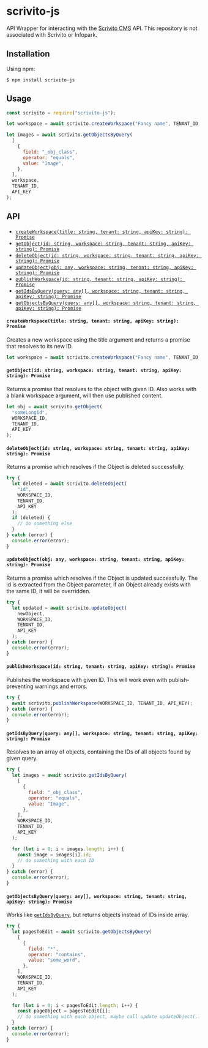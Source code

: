 # scrivito-js
API Wrapper for interacting with the [Scrivito CMS](https://www.scrivito.com/) API. This repository is not associated with Scrivito or Infopark.

## Installation
Using npm:
```terminal
$ npm install scrivito-js
```

## Usage
```javascript
const scrivito = require("scrivito-js");

let workspace = await scrivito.createWorkspace("Fancy name", TENANT_ID, API_KEY);

let images = await scrivito.getObjectsByQuery(
  [
    {
      field: "_obj_class",
      operator: "equals",
      value: "Image",
    },
  ],
  workspace,
  TENANT_ID,
  API_KEY
);

```

## API
- [`createWorkspace(title: string, tenant: string, apiKey: string): Promise`](#createworkspacetitle-string-tenant-string-apikey-string-promise)
- [`getObject(id: string, workspace: string, tenant: string, apiKey: string): Promise`](#getobjectid-string-workspace-string-tenant-string-apikey-string-promise)
- [`deleteObject(id: string, workspace: string, tenant: string, apiKey: string): Promise`](#deleteobjectid-string-workspace-string-tenant-string-apikey-string-promise)
- [`updateObject(obj: any, workspace: string, tenant: string, apiKey: string): Promise`](#updateobjectobj-any-workspace-string-tenant-string-apikey-string-promise)
- [`publishWorkspace(id: string, tenant: string, apiKey: string): Promise`](#publishworkspaceid-string-tenant-string-apikey-string-promise)
- [`getIdsByQuery(query: any[], workspace: string, tenant: string, apiKey: string): Promise`](#getidsbyqueryquery-any-workspace-string-tenant-string-apikey-string-promise)
- [`getObjectsByQuery(query: any[], workspace: string, tenant: string, apiKey: string): Promise`](#getobjectsbyqueryquery-any-workspace-string-tenant-string-apikey-string-promise)

#### `createWorkspace(title: string, tenant: string, apiKey: string): Promise`
Creates a new workspace using the title argument and returns a promise that resolves to its new ID.
```javascript
let workspace = await scrivito.createWorkspace("Fancy name", TENANT_ID, API_KEY);
```

#### `getObject(id: string, workspace: string, tenant: string, apiKey: string): Promise`
Returns a promise that resolves to the object with given ID. Also works with a blank workspace argument, will then use published content.
```javascript
let obj = await scrivito.getObject(
  "someLongId",
  WORKSPACE_ID,
  TENANT_ID,
  API_KEY
);
```

#### `deleteObject(id: string, workspace: string, tenant: string, apiKey: string): Promise`
Returns a promise which resolves if the Object is deleted successfully.
```javascript
try {
  let deleted = await scrivito.deleteObject(
    "id",
    WORKSPACE_ID,
    TENANT_ID,
    API_KEY
  );
  if (deleted) {
    // do something else
  }
} catch (error) {
  console.error(error);
}
```

#### `updateObject(obj: any, workspace: string, tenant: string, apiKey: string): Promise`
Returns a promise which resolves if the Object is updated successfully. The id is extracted from the Object parameter, if an Object already exists with the same ID, it will be overridden.
```javascript
try {
  let updated = await scrivito.updateObject(
    newObject,
    WORKSPACE_ID,
    TENANT_ID,
    API_KEY
  );
} catch (error) {
  console.error(error);
}
```

#### `publishWorkspace(id: string, tenant: string, apiKey: string): Promise`
Publishes the workspace with given ID. This will work even with publish-preventing warnings and errors.
```javascript
try {
  await scrivito.publishWorkspace(WORKSPACE_ID, TENANT_ID, API_KEY);
} catch (error) {
  console.error(error);
}
```

#### `getIdsByQuery(query: any[], workspace: string, tenant: string, apiKey: string): Promise`
Resolves to an array of objects, containing the IDs of all objects found by given query.
```javascript
try {
  let images = await scrivito.getIdsByQuery(
    [
      {
        field: "_obj_class",
        operator: "equals",
        value: "Image",
      },
    ],
    WORKSPACE_ID,
    TENANT_ID,
    API_KEY
  );

  for (let i = 0; i < images.length; i++) {
    const image = images[i].id;
    // do something with each ID
  }
} catch (error) {
  console.error(error);
}
```

#### `getObjectsByQuery(query: any[], workspace: string, tenant: string, apiKey: string): Promise`
Works like [`getIdsByQuery`](#getidsbyqueryquery-any-workspace-string-tenant-string-apikey-string-promise), but returns objects instead of IDs inside array.
```javascript
try {
  let pagesToEdit = await scrivito.getObjectsByQuery(
    [
      {
        field: "*",
        operator: "contains",
        value: "some_word",
      },
    ],
    WORKSPACE_ID,
    TENANT_ID,
    API_KEY
  );

  for (let i = 0; i < pagesToEdit.length; i++) {
    const pageObject = pagesToEdit[i];
    // do something with each object, maybe call update updateObject(...) after modifying it
  }
} catch (error) {
  console.error(error);
}
```
